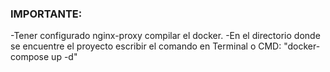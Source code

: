 ### IMPORTANTE:

-Tener configurado nginx-proxy compilar el docker.
-En el directorio donde se encuentre el proyecto escribir el comando en Terminal o CMD: "docker-compose up -d" 



